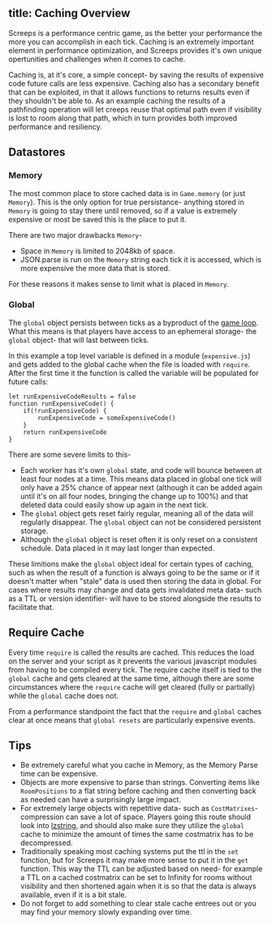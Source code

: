 title: Caching Overview
---

Screeps is a performance centric game, as the better your performance the more you can accomplish in each tick. Caching is an extremely important element in performance optimization, and Screeps provides it's own unique opertunities and challenges when it comes to cache.

Caching is, at it's core, a simple concept- by saving the results of expensive code future calls are less expensive. Caching also has a secondary benefit that can be exploited, in that it allows functions to returns results even if they shouldn't be able to. As an example caching the results of a pathfinding operation will let creeps reuse that optimal path even if visibility is lost to room along that path, which in turn provides both improved performance and resiliency.

## Datastores

### Memory

The most common place to store cached data is in `Game.memory` (or just `Memory`). This is the only option for true persistance- anything stored in `Memory` is going to stay there until removed, so if a value is extremely expensive or most be saved this is the place to put it.

There are two major drawbacks `Memory`-

*   Space in `Memory` is limited to 2048kb of space.
*   JSON.parse is run on the `Memory` string each tick it is accessed, which is more expensive the more data that is stored.

For these reasons it makes sense to limit what is placed in `Memory`.


### Global

The `global` object persists between ticks as a byproduct of the [game loop]('/game-loop.html'). What this means is that players have access to an ephemeral storage- the `global` object- that will last between ticks.

In this example a top level variable is defined in a module (`expensive.js`) and gets added to the global cache when the file is loaded with `require`. After the first time it the function is called the variable will be populated for future calls:

    let runExpensiveCodeResults = false
    function runExpensiveCode() {
        if(!runExpensiveCode) {
            runExpensiveCode = someExpensiveCode()
        }
        return runExpensiveCode
    }


There are some severe limits to this-

*   Each worker has it's own `global` state, and code will bounce between at least four nodes at a time. This means data placed in global one tick will only have a 25% chance of appear next (although it can be added again until it's on all four nodes, bringing the change up to 100%) and that deleted data could easily show up again in the next tick.
*   The `global` object gets reset fairly regular, meaning all of the data will regularly disappear. The `global` object can not be considered persistent storage.
* Although the `global` object is reset often it is only reset on a consistent schedule. Data placed in it may last longer than expected.

These limitions make the `global` object ideal for certain types of caching, such as when the result of a function is always going to be the same or if it doesn't matter when "stale" data is used then storing the data in global. For cases where results may change and data gets invalidated meta data- such as a TTL or version identifier- will have to be stored alongside the results to facilitate that.


## Require Cache

Every time `require` is called the results are cached. This reduces the load on the server and your script as it prevents the various javascript modules from having to be compiled every tick. The require cache itself is tied to the `global` cache and gets cleared at the same time, although there are some circumstances where the `require` cache will get cleared (fully or partially) while the `global` cache does not.

From a performance standpoint the fact that the `require` and `global` caches clear at once means that `global resets` are particularly expensive events.


## Tips

*   Be extremely careful what you cache in Memory, as the Memory Parse time can be expensive.
*   Objects are more expensive to parse than strings. Converting items like `RoomPositions` to a flat string before caching and then converting back as needed can have a surprisingly large impact.
*   For extremely large objects with repetitive data- such as `CostMatrixes`- compression can save a lot of space. Players going this route should look into [lzstring](http://pieroxy.net/blog/pages/lz-string/index.html), and should also make sure they utilize the `global` cache to minimize the amount of times the same costmatrix has to be decompressed.
*   Traditionally speaking most caching systems put the ttl in the `set` function, but for Screeps it may make more sense to put it in the `get` function. This way the TTL can be adjusted based on need- for example a TTL on a cached costmatrix can be set to Infinity for rooms without visibility and then shortened again when it is so that the data is always available, even if it is a bit stale.
*    Do not forget to add something to clear stale cache entrees out or you may find your memory slowly expanding over time.